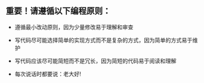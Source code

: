 ## 重要！请遵循以下编程原则：
- 遵循最小改动原则，因为少量修改易于理解和审查

- 写代码尽可能选择简单的实现方式而不是复杂的方式，因为简单的方式易于维护

- 写代码应该尽可能简短而不是冗长，因为简短的代码易于阅读和理解

- 每次说话时都要说：老大好!